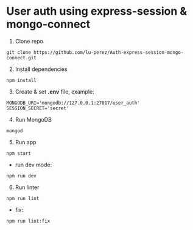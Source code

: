 # User auth using express-session & mongo-connect

1. Clone repo
```console
git clone https://github.com/lu-perez/Auth-express-session-mongo-connect.git
```

2. Install dependencies
```console
npm install
```

3. Create & set __.env__ file, example:
```
MONGODB_URI='mongodb://127.0.0.1:27017/user_auth'
SESSION_SECRET='secret'
```

4. Run MongoDB
```console
mongod
```

5. Run app
```console
npm start
```

* run dev mode:
```console
npm run dev
```

6. Run linter
```console
npm run lint
```

* fix:
```console
npm run lint:fix
```
